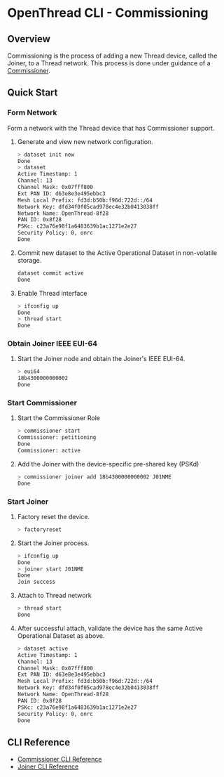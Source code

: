 # OpenThread CLI - Commissioning

## Overview

Commissioning is the process of adding a new Thread device, called the Joiner, to a Thread network. This process is done 
under guidance of a [Commissioner](README_COMMISSIONER.md).

## Quick Start

### Form Network

Form a network with the Thread device that has Commissioner support.

1. Generate and view new network configuration.

   ```bash
   > dataset init new
   Done
   > dataset
   Active Timestamp: 1
   Channel: 13
   Channel Mask: 0x07fff800
   Ext PAN ID: d63e8e3e495ebbc3
   Mesh Local Prefix: fd3d:b50b:f96d:722d::/64
   Network Key: dfd34f0f05cad978ec4e32b0413038ff
   Network Name: OpenThread-8f28
   PAN ID: 0x8f28
   PSKc: c23a76e98f1a6483639b1ac1271e2e27
   Security Policy: 0, onrc
   Done
   ```

2. Commit new dataset to the Active Operational Dataset in non-volatile storage.

   ```bash
   dataset commit active
   Done
   ```

3. Enable Thread interface

   ```bash
   > ifconfig up
   Done
   > thread start
   Done
   ```

### Obtain Joiner IEEE EUI-64

1. Start the Joiner node and obtain the Joiner's IEEE EUI-64.

   ```bash
   > eui64
   18b4300000000002
   Done
   ```

### Start Commissioner

1. Start the Commissioner Role

   ```bash
   > commissioner start
   Commissioner: petitioning
   Done
   Commissioner: active
   ```

2. Add the Joiner with the device-specific pre-shared key (PSKd)

   ```bash
   > commissioner joiner add 18b4300000000002 J01NME
   Done
   ```

### Start Joiner

1. Factory reset the device.

   ```bash
   > factoryreset
   ```

2. Start the Joiner process.

   ```bash
   > ifconfig up
   Done
   > joiner start J01NME
   Done
   Join success
   ```

3. Attach to Thread network

   ```bash
   > thread start
   Done
   ```

4. After successful attach, validate the device has the same Active Operational Dataset as above.

   ```bash
   > dataset active
   Active Timestamp: 1
   Channel: 13
   Channel Mask: 0x07fff800
   Ext PAN ID: d63e8e3e495ebbc3
   Mesh Local Prefix: fd3d:b50b:f96d:722d::/64
   Network Key: dfd34f0f05cad978ec4e32b0413038ff
   Network Name: OpenThread-8f28
   PAN ID: 0x8f28
   PSKc: c23a76e98f1a6483639b1ac1271e2e27
   Security Policy: 0, onrc
   Done
   ```

## CLI Reference

- [Commissioner CLI Reference](README_COMMISSIONER.md)
- [Joiner CLI Reference](README_JOINER.md)
